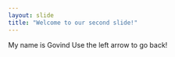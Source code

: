 ```yaml
---
layout: slide
title: "Welcome to our second slide!"
---
```

My name is Govind
Use the left arrow to go back!
